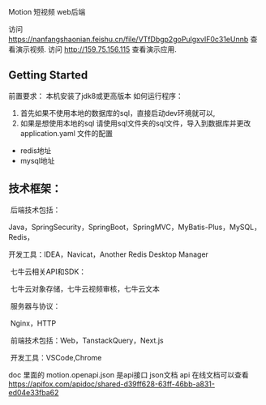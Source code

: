 Motion 短视频 web后端

访问 https://nanfangshaonian.feishu.cn/file/VTfDbgp2goPulgxvIF0c31eUnnb 查看演示视频.
访问  http://159.75.156.115  查看演示应用.


## Getting Started

前置要求：
本机安装了jdk8或更高版本
如何运行程序：

1. 首先如果不使用本地的数据库的sql，直接启动dev环境就可以,
2. 如果是想使用本地的sql 请使用sql文件夹的sql文件，导入到数据库并更改application.yaml 文件的配置
  - redis地址
  - mysql地址




## 技术框架：

​	后端技术包括：

​		Java，SpringSecurity，SpringBoot，SpringMVC，MyBatis-Plus，MySQL，Redis，

开发工具：IDEA，Navicat，Another Redis Desktop Manager

​	七牛云相关API和SDK：

​		七牛云对象存储，七牛云视频审核，七牛云文本

​	服务器与协议：

​		Nginx，HTTP

​	前端技术包括：Web，TanstackQuery，Next.js

​		开发工具：VSCode,Chrome

doc 里面的 motion.openapi.json 是api接口 json文档
 api 在线文档可以查看
https://apifox.com/apidoc/shared-d39ff628-63ff-46bb-a831-ed04e33fba62


